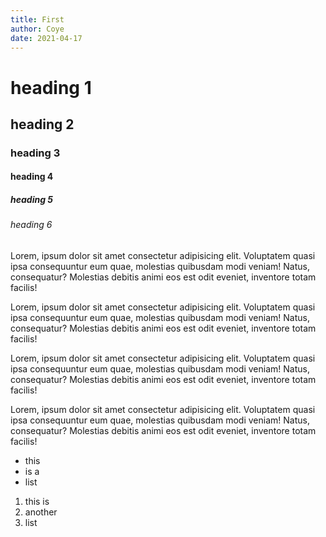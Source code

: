 ```yaml
---
title: First
author: Coye
date: 2021-04-17
---
```


# heading 1
## heading 2
### heading 3
#### heading 4
##### heading 5
###### heading 6


Lorem, ipsum dolor sit amet consectetur adipisicing elit. Voluptatem quasi ipsa consequuntur eum quae, molestias quibusdam modi veniam! Natus, consequatur? Molestias debitis animi eos est odit eveniet, inventore totam facilis!

Lorem, ipsum dolor sit amet consectetur adipisicing elit. Voluptatem quasi ipsa consequuntur eum quae, molestias quibusdam modi veniam! Natus, consequatur? Molestias debitis animi eos est odit eveniet, inventore totam facilis!

Lorem, ipsum dolor sit amet consectetur adipisicing elit. Voluptatem quasi ipsa consequuntur eum quae, molestias quibusdam modi veniam! Natus, consequatur? Molestias debitis animi eos est odit eveniet, inventore totam facilis!

Lorem, ipsum dolor sit amet consectetur adipisicing elit. Voluptatem quasi ipsa consequuntur eum quae, molestias quibusdam modi veniam! Natus, consequatur? Molestias debitis animi eos est odit eveniet, inventore totam facilis!

- this 
- is a
- list 

1. this is
2. another
3. list